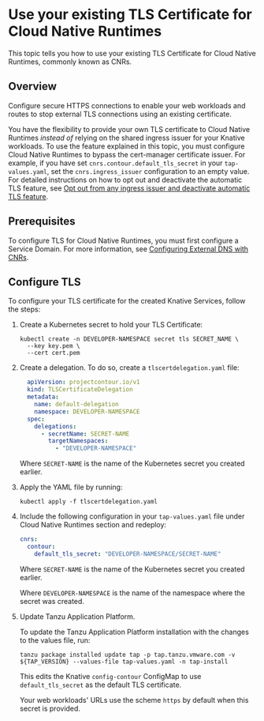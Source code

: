 # Use your existing TLS Certificate for Cloud Native Runtimes

This topic tells you how to use your existing TLS Certificate for Cloud Native Runtimes, commonly known as CNRs.

## <a id='overview'></a> Overview

Configure secure HTTPS connections to enable your web workloads and routes to stop external TLS connections
using an existing certificate.

You have the flexibility to provide your own TLS certificate to Cloud Native Runtimes
_instead of_ relying on the shared ingress issuer for your Knative workloads. To use the feature explained in this topic,
you must configure Cloud Native Runtimes to bypass the cert-manager certificate issuer. For example, if you have set `cnrs.contour.default_tls_secret` in your `tap-values.yaml`,
set the `cnrs.ingress_issuer` configuration to an empty value. For detailed instructions on how to opt out and deactivate the automatic TLS feature, see [Opt out from any ingress issuer and deactivate automatic TLS feature](./auto-tls/tls-guides-deactivate-autotls.hbs.md).

## <a id='prereqs'></a> Prerequisites

To configure TLS for Cloud Native Runtimes, you must first configure a Service Domain. For more information, see [Configuring External DNS with CNRs](./external_dns.hbs.md).

## <a id='config'></a> Configure TLS

To configure your TLS certificate for the created Knative Services, follow the steps:

1. Create a Kubernetes secret to hold your TLS Certificate:

    ```console
    kubectl create -n DEVELOPER-NAMESPACE secret tls SECRET_NAME \
      --key key.pem \
      --cert cert.pem
    ```

1. Create a delegation. To do so, create a `tlscertdelegation.yaml` file:

    ```yaml
      apiVersion: projectcontour.io/v1
      kind: TLSCertificateDelegation
      metadata:
        name: default-delegation
        namespace: DEVELOPER-NAMESPACE
      spec:
        delegations:
          - secretName: SECRET-NAME
            targetNamespaces:
              - "DEVELOPER-NAMESPACE"
    ```

    Where `SECRET-NAME` is the name of the Kubernetes secret you created earlier.

1. Apply the YAML file by running:

    ```console
    kubectl apply -f tlscertdelegation.yaml
    ```

1. Include the following configuration in your `tap-values.yaml` file under Cloud Native Runtimes section and redeploy:

    ```yaml
    cnrs:
      contour:
        default_tls_secret: "DEVELOPER-NAMESPACE/SECRET-NAME"
    ```

    Where `SECRET-NAME` is the name of the Kubernetes secret you created earlier.

    Where `DEVELOPER-NAMESPACE` is the name of the namespace where the secret was created.

1. Update Tanzu Application Platform.

    To update the Tanzu Application Platform installation with the changes to the values file, run:

    ```console
    tanzu package installed update tap -p tap.tanzu.vmware.com -v ${TAP_VERSION} --values-file tap-values.yaml -n tap-install
    ```

    This edits the Knative `config-contour` ConfigMap to use `default_tls_secret` as the default TLS certificate.

    Your web workloads' URLs use the scheme `https` by default when this secret is provided.
